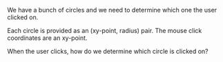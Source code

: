 We have a bunch of circles and we need to determine which one the user clicked
on.

Each circle is provided as an (xy-point, radius) pair. The mouse click
coordinates are an xy-point.

When the user clicks, how do we determine which circle is clicked on?
